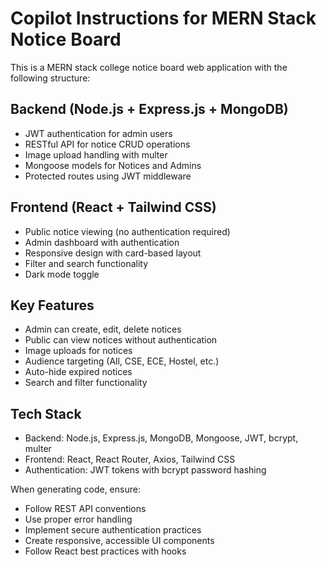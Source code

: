 # Copilot Instructions for MERN Stack Notice Board

<!-- Use this file to provide workspace-specific custom instructions to Copilot. For more details, visit https://code.visualstudio.com/docs/copilot/copilot-customization#_use-a-githubcopilotinstructionsmd-file -->

This is a MERN stack college notice board web application with the following structure:

## Backend (Node.js + Express.js + MongoDB)
- JWT authentication for admin users
- RESTful API for notice CRUD operations
- Image upload handling with multer
- Mongoose models for Notices and Admins
- Protected routes using JWT middleware

## Frontend (React + Tailwind CSS)
- Public notice viewing (no authentication required)
- Admin dashboard with authentication
- Responsive design with card-based layout
- Filter and search functionality
- Dark mode toggle

## Key Features
- Admin can create, edit, delete notices
- Public can view notices without authentication
- Image uploads for notices
- Audience targeting (All, CSE, ECE, Hostel, etc.)
- Auto-hide expired notices
- Search and filter functionality

## Tech Stack
- Backend: Node.js, Express.js, MongoDB, Mongoose, JWT, bcrypt, multer
- Frontend: React, React Router, Axios, Tailwind CSS
- Authentication: JWT tokens with bcrypt password hashing

When generating code, ensure:
- Follow REST API conventions
- Use proper error handling
- Implement secure authentication practices
- Create responsive, accessible UI components
- Follow React best practices with hooks
